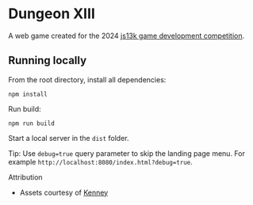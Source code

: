 # Dungeon XIII

A web game created for the 2024 [js13k game development competition](https://js13kgames.com/).

## Running locally

From the root directory, install all dependencies:

    npm install

Run build:

    npm run build

Start a local server in the `dist` folder.

Tip: Use `debug=true` query parameter to skip the landing page menu. For example
`http://localhost:8080/index.html?debug=true`.

Attribution

* Assets courtesy of [Kenney](https://kenney.nl/assets)